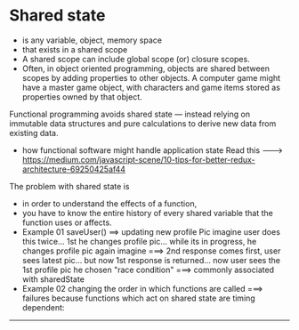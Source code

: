 # Shared state
- is any variable, object, memory space 
- that exists in a shared scope
- A shared scope can include global scope (or) closure scopes. 
- Often, in object oriented programming, objects are shared between scopes by adding properties to other objects.
    A computer game might have a master game object, with characters and game items stored as properties owned by that object.



Functional programming avoids shared state
— instead relying on immutable data structures and pure calculations to derive new data from existing data.
- how functional software might handle application state
    Read this ---> https://medium.com/javascript-scene/10-tips-for-better-redux-architecture-69250425af44


The problem with shared state is 
- in order to understand the effects of a function, 
- you have to know the entire history of every shared variable that the function uses or affects.
- Example 01
    saveUser() ==> updating new profile Pic
    imagine user does this twice... 1st he changes profile pic... while its in progress, he changes profile pic again
    imagine ===> 2nd response comes first, user sees latest pic... but now 1st response is returned... now user sees the 1st profile pic he chosen
    "race condition" ===> commonly associated with sharedState
- Example 02
    changing the order in which functions are called ===> failures because functions which act on shared state are timing dependent:
-------------------------------------------------------------------------------------------------
